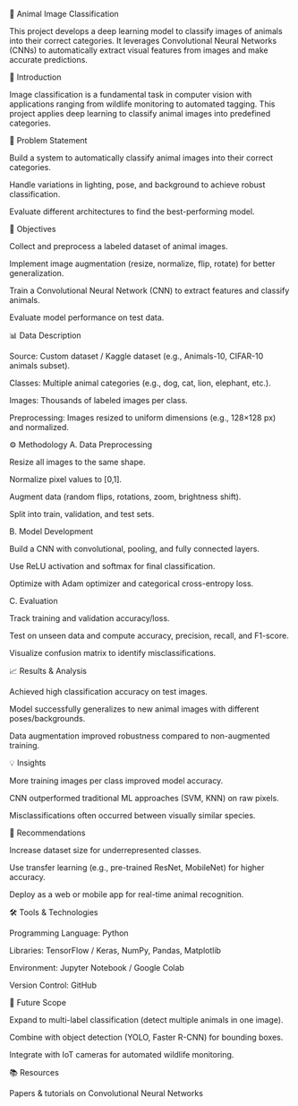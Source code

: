🐾 Animal Image Classification

This project develops a deep learning model to classify images of animals into their correct categories. It leverages Convolutional Neural Networks (CNNs) to automatically extract visual features from images and make accurate predictions.

🔎 Introduction

Image classification is a fundamental task in computer vision with applications ranging from wildlife monitoring to automated tagging. This project applies deep learning to classify animal images into predefined categories.

📝 Problem Statement

Build a system to automatically classify animal images into their correct categories.

Handle variations in lighting, pose, and background to achieve robust classification.

Evaluate different architectures to find the best-performing model.

🎯 Objectives

Collect and preprocess a labeled dataset of animal images.

Implement image augmentation (resize, normalize, flip, rotate) for better generalization.

Train a Convolutional Neural Network (CNN) to extract features and classify animals.

Evaluate model performance on test data.

📊 Data Description

Source: Custom dataset / Kaggle dataset (e.g., Animals-10, CIFAR-10 animals subset).

Classes: Multiple animal categories (e.g., dog, cat, lion, elephant, etc.).

Images: Thousands of labeled images per class.

Preprocessing: Images resized to uniform dimensions (e.g., 128×128 px) and normalized.

⚙️ Methodology
A. Data Preprocessing

Resize all images to the same shape.

Normalize pixel values to [0,1].

Augment data (random flips, rotations, zoom, brightness shift).

Split into train, validation, and test sets.

B. Model Development

Build a CNN with convolutional, pooling, and fully connected layers.

Use ReLU activation and softmax for final classification.

Optimize with Adam optimizer and categorical cross-entropy loss.

C. Evaluation

Track training and validation accuracy/loss.

Test on unseen data and compute accuracy, precision, recall, and F1-score.

Visualize confusion matrix to identify misclassifications.

📈 Results & Analysis

Achieved high classification accuracy on test images.

Model successfully generalizes to new animal images with different poses/backgrounds.

Data augmentation improved robustness compared to non-augmented training.

💡 Insights

More training images per class improved model accuracy.

CNN outperformed traditional ML approaches (SVM, KNN) on raw pixels.

Misclassifications often occurred between visually similar species.

📝 Recommendations

Increase dataset size for underrepresented classes.

Use transfer learning (e.g., pre-trained ResNet, MobileNet) for higher accuracy.

Deploy as a web or mobile app for real-time animal recognition.

🛠️ Tools & Technologies

Programming Language: Python

Libraries: TensorFlow / Keras, NumPy, Pandas, Matplotlib

Environment: Jupyter Notebook / Google Colab

Version Control: GitHub

🚀 Future Scope

Expand to multi-label classification (detect multiple animals in one image).

Combine with object detection (YOLO, Faster R-CNN) for bounding boxes.

Integrate with IoT cameras for automated wildlife monitoring.

📚 Resources

Papers & tutorials on Convolutional Neural Networks
